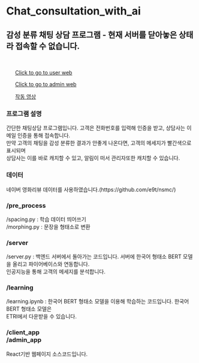 <h1>Chat_consultation_with_ai</h1>
<h2>감성 분류 채팅 상담 프로그램 - 현재 서버를 닫아놓은 상태라 접속할 수 없습니다.</h2> <br>
<ul><a href="https://senti-937c7.firebaseapp.com/login">Click to go to user web</a></ul>
<ul><a href="https://admin-8e100.firebaseapp.com/login">Click to go to admin web</a></ul>
<ul><a href="https://www.youtube.com/watch?v=XL6ClP2OJe8&feature=youtu.be">작동 영상</a></ul>

<h3>프로그램 설명</h3>
<p>
  간단한 채팅상담 프로그램입니다. 고객은 전화번호를 입력해 인증을 받고, 상담사는 이메일 인증을 통해 접속합니다.<br>
  만약 고객의 채팅을 감성 분류한 결과가 안좋게 나온다면, 고객의 메세지가 빨간색으로 표시되며<br>
  상담사는 이를 바로 캐치할 수 있고, 알림이 떠서 관리자또한 캐치할 수 있습니다.
</p>


<h3>데이터</h3>
<p>
  네이버 영화리뷰 데이터를 사용하였습니다.(https://github.com/e9t/nsmc/)<br>
</p>

<h3>/pre_process</h3>
<p>
  /spacing.py : 학습 데이터 띄어쓰기<br>
  /morphing.py : 문장을 형태소로 변환
</p>

<h3>/server</h3>
<p>
  /server.py : 백엔드 서버에서 돌아가는 코드입니다. 서버에 한국어 형태소 BERT 모델을 올리고 파이어베이스와 연동합니다.<br>
  인공지능을 통해 고객의 메세지를 분석합니다.
</p>

<h3>/learning</h3>
<p>
  /learning.ipynb : 한국어 BERT 형태소 모델을 이용해 학습하는 코드입니다. 한국어 BERT 형태소 모델은<br>
  ETRI에서 다운받을 수 있습니다.
</p>

<h3>/client_app<br>/admin_app</h3>
<p>
  React기반 웹페이지 소스코드입니다.
</p>
